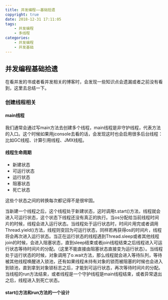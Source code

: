 ```yaml
---
title: 并发编程——基础拾遗
copyright: true
date: 2018-12-31 17:11:05
tags:
    - 并发编程
    - 多线程
categories:
	- 并发编程
	- 并发基础
---
```


## 并发编程基础拾遗

在看并发的书或者看并发相关的博客时，会发现一些知识点会遗漏或者之前没有看到，这里去总结一下。

### 创建线程相关

#### main线程

我们通常会通过写main方法去创建多个线程，main线程是非守护线程，代表方法的入口。这个时候如果用jconsole去看的话，会发现这时也会启用很多后台线程：比如GC线程、计算引用线程、JMX线程。

#### 线程生命周期

- 新建状态
- 可运行状态
- 运行状态
- 阻塞状态
- 死亡状态

这些个状态之间的转换每次都记得不是很牢固。

当新建一个线程之后，这个线程处于新建状态，这时调用t.start()方法，线程就会进入可运行状态，这个状态下线程还没有真正的执行。当os分配给当前线程时间片的时候，线程会进入运行状态。当线程处于运行状态时，时间片用完或者调用Thread.yield()方法，线程则变回为可运行状态，同样若再获得os的时间片，线程将会再次进入运行状态。当正在运行状态的线程遇到Thread.sleep或者其他线程join的时候，会进入阻塞状态，直到sleep结束或者join线程结束之后线程进入可运行状态等待时间片的分配。（这里不能直接由阻塞状态直接变为运行状态）。当线程处于运行状态的时候，对象调用了o.wait方法，那么线程就会进入等待队列，等待被其他线程唤醒进入锁池，还有如果线程未持有对象的锁而被阻塞的时候也会进入到锁池，直到拿到对象锁标志之后，才能到可运行状态，再次等待时间片的分配。当线程的run方法结束，或者线程是一个守护线程是main线程结束，或者异常退出之后，线程进入到死亡状态。

#### start()方法和run方法的一个设计



